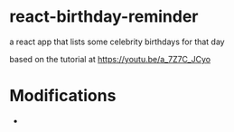 # react-birthday-reminder

a react app that lists some celebrity birthdays for that day

based on the tutorial at https://youtu.be/a_7Z7C_JCyo

# Modifications
-
